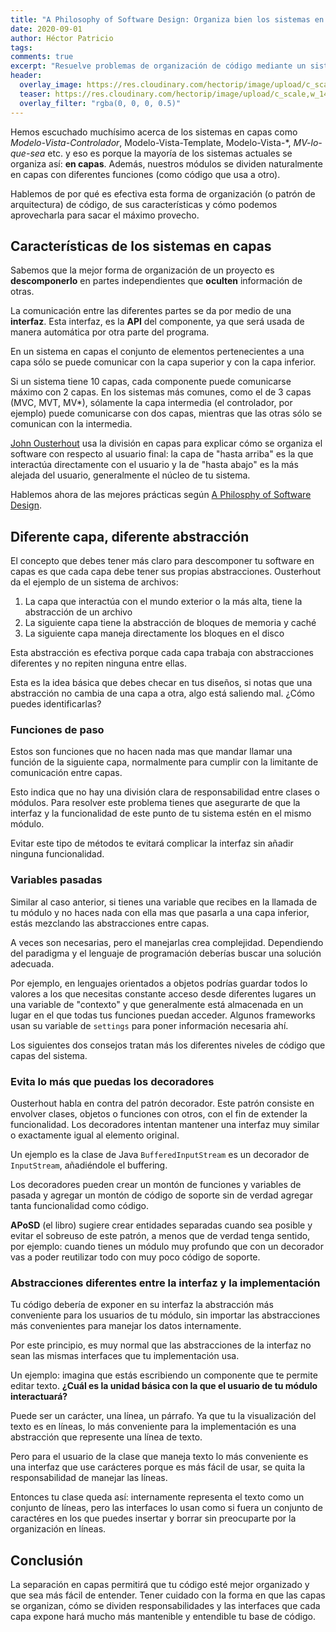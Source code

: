 ```yaml
---
title: "A Philosophy of Software Design: Organiza bien los sistemas en capas"
date: 2020-09-01
author: Héctor Patricio
tags:
comments: true
excerpt: "Resuelve problemas de organización de código mediante un sistema en capas."
header:
  overlay_image: https://res.cloudinary.com/hectorip/image/upload/c_scale,w_1440/v1598938866/96510D0F-CE11-46AB-9B3D-6EA0F8EA4C23_nfdcvu.jpg
  teaser: https://res.cloudinary.com/hectorip/image/upload/c_scale,w_1440/v1598938866/96510D0F-CE11-46AB-9B3D-6EA0F8EA4C23_nfdcvu.jpg
  overlay_filter: "rgba(0, 0, 0, 0.5)"
---
```


Hemos escuchado muchísimo acerca de los sistemas en capas como _Modelo-Vista-Controlador_, Modelo-Vista-Template, Modelo-Vista-*, _MV-lo-que-sea_ etc. y eso es porque la mayoría de los sistemas actuales se organiza así: **en capas**. Además, nuestros módulos se dividen naturalmente en capas con diferentes funciones (como código que usa a otro).

Hablemos de por qué es efectiva esta forma de organización (o patrón de arquitectura)
de código, de sus características y cómo podemos aprovecharla para sacar el máximo provecho.

## Características de los sistemas en capas

Sabemos que la mejor forma de organización de un proyecto es **descomponerlo** en partes independientes que **oculten** información de otras.

La comunicación entre las diferentes partes se da por medio de una **interfaz**. Esta interfaz, es la **API** del componente, ya que será usada de manera automática por otra parte del programa.

En un sistema en capas el conjunto de elementos pertenecientes a una capa sólo se puede comunicar con la capa superior y con la capa inferior.

Si un sistema tiene 10 capas, cada componente puede comunicarse máximo con 2 capas.
En los sistemas más comunes, como el de 3 capas (MVC, MVT, MV*), sólamente la capa intermedia (el controlador, por ejemplo) puede comunicarse con dos capas, mientras que las otras sólo se comunican con la intermedia.

[John Ousterhout](https://amzn.to/2GdeHi5) usa la división en capas para explicar cómo se organiza el software con respecto al usuario final: la capa de "hasta arriba" es la que interactúa directamente con el usuario y la de "hasta abajo" es la más alejada del usuario, generalmente el núcleo de tu sistema.

Hablemos ahora de las mejores prácticas según [A Philosphy of Software Design](https://amzn.to/2GdeHi5).

## Diferente capa, diferente abstracción

El concepto que debes tener más claro para descomponer tu software en capas es que cada capa debe tener sus propias abstracciones. Ousterhout da el ejemplo de un sistema de archivos:

1. La capa que interactúa con el mundo exterior o la más alta, tiene la abstracción de un archivo
2. La siguiente capa tiene la abstracción de bloques de memoria y caché
3. La siguiente capa maneja directamente los bloques en el disco

Esta abstracción es efectiva porque cada capa trabaja con abstracciones diferentes y no repiten ninguna entre ellas.

Esta es la idea básica que debes checar en tus diseños, si notas que una abstracción no cambia de una capa a otra, algo está saliendo mal. ¿Cómo puedes identificarlas?

### Funciones de paso

Estos son funciones que no hacen nada mas que mandar llamar una función de la siguiente capa, normalmente para cumplir con la limitante de comunicación entre capas.

Esto indica que no hay una división clara de responsabilidad entre clases o módulos. Para resolver este problema tienes que asegurarte de que la interfaz y la funcionalidad de este punto de tu sistema estén en el mismo módulo.

Evitar este tipo de métodos te evitará complicar la interfaz sin añadir ninguna funcionalidad.

### Variables pasadas

Similar al caso anterior, si tienes una variable que recibes en la llamada de tu módulo y no haces nada con ella mas que pasarla a una capa inferior, estás mezclando las abstracciones entre capas.

A veces son necesarias, pero el manejarlas crea complejidad. Dependiendo del paradigma y el lenguaje de programación deberías buscar una solución adecuada.

Por ejemplo, en lenguajes orientados a objetos podrías guardar todos lo valores a los que necesitas constante acceso desde diferentes lugares un una variable de "contexto" y que generalmente está almacenada en un lugar en el que todas tus funciones puedan acceder. Algunos frameworks usan su variable de `settings` para poner información necesaria ahí.

Los siguientes dos consejos tratan más los diferentes niveles de código que capas del sistema.

### Evita lo más que puedas los decoradores

Ousterhout habla en contra del patrón decorador. Este patrón consiste en envolver clases, objetos o funciones con otros, con el fin de extender la funcionalidad. Los decoradores intentan mantener una interfaz muy similar o exactamente igual al elemento original.

Un ejemplo es la clase de Java `BufferedInputStream` es un decorador de `InputStream`, añadiéndole el buffering.

Los decoradores pueden crear un montón de funciones y variables de pasada y agregar un montón de código de soporte sin de verdad agregar tanta funcionalidad como código.

**APoSD** (el libro) sugiere crear entidades separadas cuando sea posible y evitar el sobreuso de este patrón, a menos que de verdad tenga sentido, por ejemplo: cuando tienes un módulo muy profundo que con un decorador vas a poder reutilizar todo con muy poco código de soporte.

### Abstracciones diferentes entre la interfaz y la implementación

Tu código debería de exponer en su interfaz la abstracción más conveniente para los usuarios de tu módulo, sin importar las abstracciones más convenientes para manejar los datos internamente.

Por este principio, es muy normal que las abstracciones de la interfaz no sean las mismas interfaces que tu implementación usa.

Un ejemplo: imagina que estás escribiendo un componente que te permite editar texto. **¿Cuál es la unidad básica con la que el usuario de tu módulo interactuará?**

Puede ser un carácter, una línea, un párrafo. Ya que tu la visualización del texto es en líneas, lo más conveniente para la implementación es una abstracción que represente una línea de texto.

Pero para el usuario de la clase que maneja texto lo más conveniente es una interfaz que use carácteres porque es más fácil de usar, se quita la responsabilidad de manejar las líneas.

Entonces tu clase queda así: internamente representa el texto como un conjunto de líneas, pero las interfaces lo usan como si fuera un conjunto de caractéres en los que puedes insertar y borrar sin preocuparte por la organización en líneas.

## Conclusión

La separación en capas permitirá que tu código esté mejor organizado y que sea más fácil de entender. Tener cuidado con la forma en que las capas se organizan, cómo se dividen responsabilidades y las interfaces que cada capa expone hará mucho más mantenible y entendible tu base de código.
